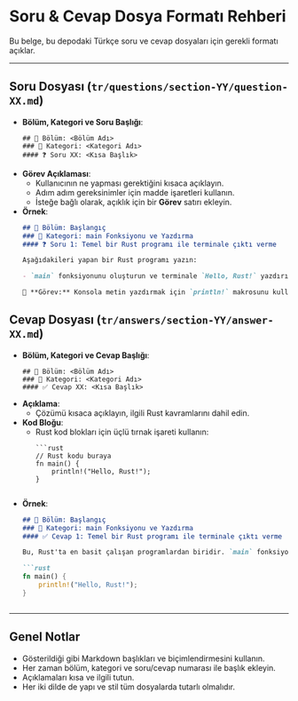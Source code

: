 # Soru & Cevap Dosya Formatı Rehberi

Bu belge, bu depodaki Türkçe soru ve cevap dosyaları için gerekli formatı açıklar.

---

## Soru Dosyası (`tr/questions/section-YY/question-XX.md`)

- **Bölüm, Kategori ve Soru Başlığı**:  
  ```
  ## 📘 Bölüm: <Bölüm Adı>  
  ### 🔹 Kategori: <Kategori Adı>  
  #### ❓ Soru XX: <Kısa Başlık>
  ```
- **Görev Açıklaması**:  
  - Kullanıcının ne yapması gerektiğini kısaca açıklayın.
  - Adım adım gereksinimler için madde işaretleri kullanın.
  - İsteğe bağlı olarak, açıklık için bir **Görev** satırı ekleyin.
- **Örnek**:  
  ```markdown
  ## 📘 Bölüm: Başlangıç  
  ### 🔹 Kategori: main Fonksiyonu ve Yazdırma  
  #### ❓ Soru 1: Temel bir Rust programı ile terminale çıktı verme

  Aşağıdakileri yapan bir Rust programı yazın:

  - `main` fonksiyonunu oluşturun ve terminale `Hello, Rust!` yazdırın.

  🔧 **Görev:** Konsola metin yazdırmak için `println!` makrosunu kullanarak temel bir Rust uygulaması oluşturun.
  ```

## Cevap Dosyası (`tr/answers/section-YY/answer-XX.md`)

- **Bölüm, Kategori ve Cevap Başlığı**:  
  ```
  ## 📘 Bölüm: <Bölüm Adı>  
  ### 🔹 Kategori: <Kategori Adı>  
  #### ✅ Cevap XX: <Kısa Başlık>
  ```
- **Açıklama**:  
  - Çözümü kısaca açıklayın, ilgili Rust kavramlarını dahil edin.
- **Kod Bloğu**:  
  - Rust kod blokları için üçlü tırnak işareti kullanın:
    ```
    ```rust
    // Rust kodu buraya
    fn main() {
        println!("Hello, Rust!");
    }
    ```
    ```
- **Örnek**:  
  ```markdown
  ## 📘 Bölüm: Başlangıç  
  ### 🔹 Kategori: main Fonksiyonu ve Yazdırma  
  #### ✅ Cevap 1: Temel bir Rust programı ile terminale çıktı verme

  Bu, Rust'ta en basit çalışan programlardan biridir. `main` fonksiyonu giriş noktasıdır ve `println!` makrosu terminale metin yazdırır.

  ```rust
  fn main() {
      println!("Hello, Rust!");
  }
  ```
  ```

---

## Genel Notlar

- Gösterildiği gibi Markdown başlıkları ve biçimlendirmesini kullanın.
- Her zaman bölüm, kategori ve soru/cevap numarası ile başlık ekleyin.
- Açıklamaları kısa ve ilgili tutun.
- Her iki dilde de yapı ve stil tüm dosyalarda tutarlı olmalıdır.
